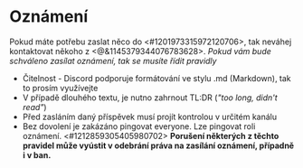 # Oznámení

Pokud máte potřebu zaslat něco do <#1201973315972120706>, tak neváhej kontaktovat někoho z <@&1145379344076783628>.
*Pokud vám bude schváleno zasílat oznámení, tak se musíte řídit pravidly*
- Čitelnost - Discord podporuje formátování ve stylu .md (Markdown), tak to prosím využívejte
- V případě dlouhého textu, je nutno zahrnout TL:DR (*"too long, didn't read"*)
- Před zasláním daný příspěvek musí projít kontrolou v určitém kanálu
- Bez dovolení je zakázáno pingovat everyone. Lze pingovat roli oznámení.
<#1212859305405980702>
**Porušení některých z těchto pravidel může vyústit v odebrání práva na zasílání oznámení, případně i v ban.**
